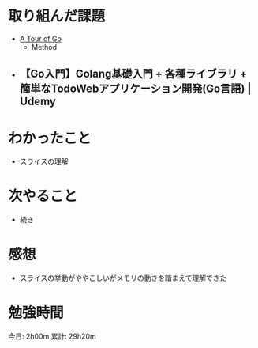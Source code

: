 # 取り組んだ課題

- [A Tour of Go](https://go-tour-jp.appspot.com/welcome/1)
  - Method  
- 【Go入門】Golang基礎入門 + 各種ライブラリ + 簡単なTodoWebアプリケーション開発(Go言語) | Udemy
  - 


# わかったこと

- スライスの理解

# 次やること

- 続き

# 感想

- スライスの挙動がややこしいがメモリの動きを踏まえて理解できた



# 勉強時間

今日: 2h00m
累計: 29h20m
